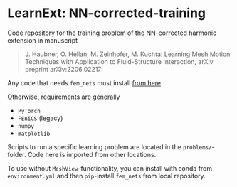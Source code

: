 # LearnExt: NN-corrected-training

Code repository for the training problem of the NN-corrected harmonic extension in manuscript
> J. Haubner, O. Hellan, M. Zeinhofer, M. Kuchta: Learning Mesh Motion Techniques with Application to Fluid-Structure Interaction, arXiv preprint arXiv:2206.02217

Any code that needs ``fem_nets`` must install [from here](https://github.com/MiroK/fem-nets).


Otherwise, requirements are generally
- `PyTorch`
- `FEniCS` (legacy)
- `numpy`
- `matplotlib`

Scripts to run a specific learning problem are located in the `problems/`-folder. Code here is imported from other locations.

To use without ``MeshView``-functionality, you can install with conda from ``environment.yml`` and then ``pip``-install ``fem_nets`` from local repository.
